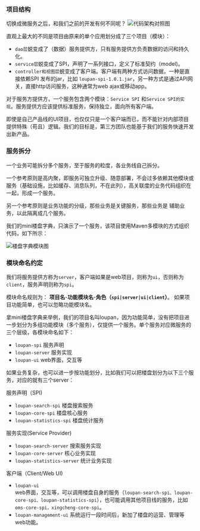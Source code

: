 <!-- toc -->
### 项目结构
切换成微服务之后，和我们之前的开发有何不同呢？
![代码架构对照图]({{book.imagePath}}/parts/chapter1/images/code-arch-comp.png)

直观上最大的不同是项目由原来的单个应用划分成了三个项目（模块）：

* ```dao层```蜕变成了（数据）服务提供方，只有服务提供方负责数据的访问和持久化。
*  ```service层```蜕变成了SPI，声明了一系列接口，定义了标准契约（model)。
* ```controller和视图层```蜕变成了客户端。客户端有两种方式访问数据，一种是直接依赖SPI 发布的jar，比如 ```loupan-spi-1.0.1.jar```，另一种方式是通过API网关，直接http访问服务，这种通常为web ajax或移动app。

对于服务方提供方，一个服务包含两个模块：```Service SPI``` 和```Service SPI的实现```。服务提供方应该提供标准服务，保持独立，面向所有客户端。

即使是自己产品线的UI项目，也仅仅只是一个客户端而已，而不能针对内部项目提供特殊（苟且）逻辑。我们的目标是，第三方团队也能基于我们的服务快速开发出新产品。

### 服务拆分
一个业务可能拆分多个服务，至于服务的粒度，各业务线自己拆分。

一个参考原则是高内聚，即服务可独立升级、随意部署，不会过多依赖其他模块或服务（基础设施，比如缓存、消息队列，不在此列），高关联度的业务代码组织在一起，形成一个服务。

另一个参考原则是业务功能的分级，那些业务是关键服务，那些业务是
辅助业务，以此隔离成几个服务。



我们的mini楼盘字典，只演示了一个服务，该项目使用Maven多模块的方式组织代码，如下所示：

![楼盘字典模块图]({{imagePath}}/parts/chapter1/images/project-modules.png)

### 模块命名约定
我们将服务提供方称为```server```，客户端如果是web项目，则称为```ui```，否则称为```client```，服务声明则称为```spi```。

模块命名规则为： **项目名**-**功能模块名**-**角色（```spi|server|ui|client```）**。
如果项目功能简单，也可以忽略功能模块名。

拿mini楼盘字典来举例，我们的项目名叫loupan，因为功能简单，没有把项目进一步划分为多组功能模块（多个服务），仅提供一个服务。单个服务对应微服务的三个层级，各模块命名如下：

* ```loupan-spi```  服务声明
* ```loupan-server``` 服务实现
* ```loupan-ui```  web界面，交互等

如果业务复杂，也可以进一步按功能划分，比如我们可以把楼盘划分为以下三个服务，对应的就有三个server：
  
服务声明（SPI)

* ```loupan-search-spi```        楼盘搜索服务
* ```loupan-core-spi```          楼盘核心服务
* ```loupan-statistics-spi```    楼盘统计服务

服务实现(Service Provider)

* ```loupan-search-server```     搜索服务实现
* ```loupan-core-server```       核心业务实现
* ```loupan-statistics-server``` 统计业务实现

客户端（Client/Web UI)

* ```loupan-ui```    
	web界面，交互等，可以调用楼盘自身的服务（```loupan-search-spi、loupan-core-spi、loupan-statistics-spi```），也可能调用其他项目线的服务，比如```oms-core-spi，xingcheng-core-spi```。
* ```loupan-management-ui``` 系统运行一段时间后，新加了楼盘的运营、管理等web功能。





